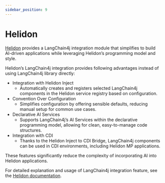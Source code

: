 ```yaml
---
sidebar_position: 9
---
```


# Helidon

[Helidon](https://helidon.io/) provides a LangChain4j integration module that simplifies to build AI-driven applications while leveraging Helidon’s programming model and style.

Helidon’s LangChain4j integration provides following advantages instead of using LangChain4j library directly:

- Integration with Helidon Inject
    - Automatically creates and registers selected LangChain4j components in the Helidon service registry based on configuration.
- Convention Over Configuration 
    - Simplifies configuration by offering sensible defaults, reducing manual setup for common use cases.
- Declarative AI Services
    - Supports LangChain4j’s AI Services within the declarative programming model, allowing for clean, easy-to-manage code structures.
- Integration with CDI
    - Thanks to the Helidon Inject to CDI Bridge, LangChain4j components can be used in CDI environments, including Helidon MP applications.

These features significantly reduce the complexity of incorporating AI into Helidon applications.

For detailed explanation and usage of LangChain4j integration feature, see the [Helidon documentation](https://helidon.io/docs/latest/se/integrations/langchain4j/langchain4j).
